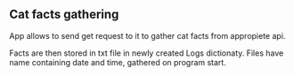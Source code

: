 ## Cat facts gathering

App allows to send get request to it to gather cat facts from appropiete api.

Facts are then stored in txt file in newly created Logs dictionaty. Files have name containing date and time, gathered on program start.
